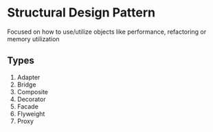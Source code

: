 # Structural Design Pattern

Focused on how to use/utilize objects like performance, refactoring or memory utilization

## Types
1. Adapter
2. Bridge
3. Composite
4. Decorator
5. Facade
6. Flyweight
7. Proxy